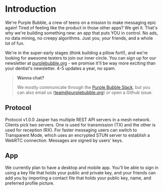 

# Introduction


We're Purple Bubble, a crew of teens on a mission to make messaging epic again! Tired of feeling like the product in those other apps? We get it. That's why we're building something new: an app that puts YOU in control. No ads, no data mining, no creepy algorithms. Just you, your friends, and a whole lot of fun.

We're in the super-early stages (think building a pillow fort!), and we're looking for awesome testers to join our inner circle. You can sign up for our newsletter at [purplebubble.org](purplebubble.org) - we promise it'll be way more exciting than your dentist's newsletter. 4-5 updates a year, no spam.

> **Wanna chat?**
>
> We mostly communicate through the [Purple Bubble Slack](https://join.slack.com/t/thepurplebubble/signup), but you can also email us (team@purplebubble.org) or open a Github issue.
 

## Protocol

Protocol v1.0.0 Jasper has multiple REST API servers in a mesh network. Clients pick two servers. One is used for transmission (TX) and the other is used for reception (RX). For faster messaging users can switch to Transparent Mode, which uses an encrypted STUN server to establish a WebRTC connection. Messages are signed by users' keys.

## App

We currently plan to have a desktop and mobile app. You'll be able to sign in using a key file that holds your public and private key, and your friends can add you by importing a contact file that holds your public key, name, and preferred profile picture.